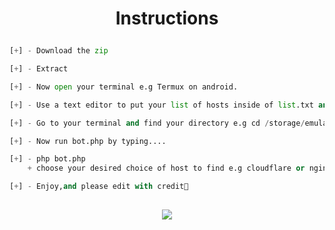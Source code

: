 # <p align="center">Instructions<p>

```py 
[+] - Download the zip

[+] - Extract

[+] - Now open your terminal e.g Termux on android.

[+] - Use a text editor to put your list of hosts inside of list.txt and save.

[+] - Go to your terminal and find your directory e.g cd /storage/emulated/0/Download/multiple-domain-check .

[+] - Now run bot.php by typing....

[+] - php bot.php
    + choose your desired choice of host to find e.g cloudflare or nginx.

[+] - Enjoy,and please edit with credit🤣
 
```
<p align="center">
<a href="https://t.me/lethalstaz" alt="Telegram!"> <img src="https://aleen42.github.io/badges/src/telegram.svg" /> </a>
